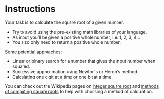 # Instructions

Your task is to calculate the square root of a given number.

- Try to avoid using the pre-existing math libraries of your language.
- As input you’ll be given a positive whole number, i.e. 1, 2, 3, 4…
- You also only need to return a positive whole number.

Some potential approaches:

- Linear or binary search for a number that gives the input number when squared.
- Successive approximation using Newton's or Heron's method.
- Calculating one digit at a time or one bit at a time.

You can check out the Wikipedia pages on [integer square root][integer-square-root] and [methods of computing square roots][computing-square-roots] to help with choosing a method of calculation.

[integer-square-root]: https://en.wikipedia.org/wiki/Integer_square_root
[computing-square-roots]: https://en.wikipedia.org/wiki/Methods_of_computing_square_roots
